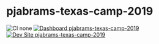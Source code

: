# pjabrams-texas-camp-2019

![CI none](https://img.shields.io/badge/ci-none-orange.svg)
[![Dashboard pjabrams-texas-camp-2019](https://img.shields.io/badge/dashboard-pjabrams_texas_camp_2019-yellow.svg)](https://dashboard.pantheon.io/sites/81b4d560-f4b5-40dc-9ab2-c848d83e07db#dev/code)
[![Dev Site pjabrams-texas-camp-2019](https://img.shields.io/badge/site-pjabrams_texas_camp_2019-blue.svg)](http://dev-pjabrams-texas-camp-2019.pantheonsite.io/)
